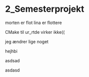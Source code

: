 # 2_Semesterprojekt



morten er flot
lina er flottere

CMake til ur_rtde virker ikke((


jeg ændrer lige noget

hejhbi

asdsad

asdasd
